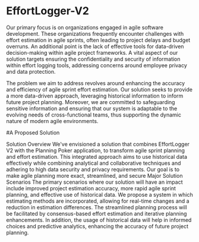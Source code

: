# EffortLogger-V2


Our primary focus is on organizations engaged in agile software development. These organizations frequently encounter challenges with effort estimation in agile sprints, often leading to project delays and budget overruns. An additional point is the lack of effective tools for data-driven decision-making within agile project frameworks. A vital aspect of our solution targets ensuring the confidentiality and security of information within effort logging tools, addressing concerns around employee privacy and data protection.


The problem we aim to address revolves around enhancing the accuracy and efficiency of agile sprint effort estimation. Our solution seeks to provide a more data-driven approach, leveraging historical information to inform future project planning. Moreover, we are committed to safeguarding sensitive information and ensuring that our system is adaptable to the evolving needs of cross-functional teams, thus supporting the dynamic nature of modern agile environments.


#A Proposed Solution

Solution Overview
We've envisioned a solution that combines EffortLogger V2 with the Planning Poker application, to transform agile sprint planning and effort estimation. This integrated approach aims to use historical data effectively while combining analytical and collaborative techniques and adhering to high data security and privacy requirements. Our goal is to make agile planning more exact, streamlined, and secure
Major Solution Scenarios
The primary scenarios where our solution will have an impact include improved project estimation accuracy, more rapid agile sprint planning, and effective use of historical data. We propose a system in which estimating methods are incorporated, allowing for real-time changes and a reduction in estimation differences. The streamlined planning process will be facilitated by consensus-based effort estimation and iterative planning enhancements. In addition, the usage of historical data will help in informed choices and predictive analytics, enhancing the accuracy of future project planning.
